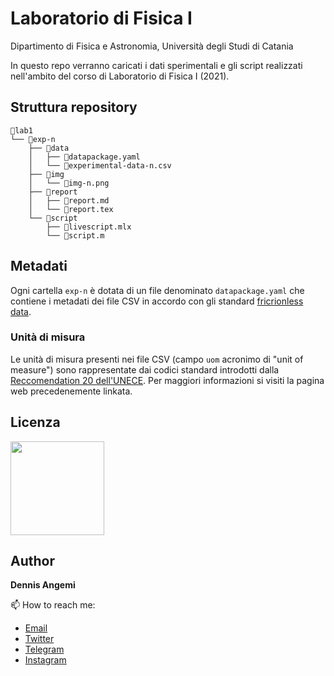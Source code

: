 # Laboratorio di Fisica I
Dipartimento di Fisica e Astronomia, Università degli Studi di Catania

In questo repo verranno caricati i dati sperimentali e gli script realizzati nell'ambito del corso di Laboratorio di Fisica I (2021).

## Struttura repository
```
📂lab1
└── 📂exp-n
    ├── 📂data
    │   ├── 📄datapackage.yaml
    │   └── 📄experimental-data-n.csv
    ├── 📂img
    │   └── 📄img-n.png
    ├── 📂report
    │   ├── 📄report.md
    │   └── 📄report.tex
    └── 📂script
        ├── 📄livescript.mlx
        └── 📄script.m
```

## Metadati
Ogni cartella `exp-n` è dotata di un file denominato `datapackage.yaml` che contiene i metadati dei file CSV in accordo con gli standard [fricrionless data](https://frictionlessdata.io/standards/#standards-toolkit).

### Unità di misura
Le unità di misura presenti nei file CSV (campo `uom` acronimo di "unit of measure") sono rappresentate dai codici standard introdotti dalla [Reccomendation 20 dell'UNECE](https://datahub.io/core/unece-units-of-measure). Per maggiori informazioni si visiti la pagina web precedenemente linkata.

## Licenza
<a href="https://creativecommons.org/licenses/by/4.0/"><img src="https://upload.wikimedia.org/wikipedia/commons/thumb/1/16/CC-BY_icon.svg/640px-CC-BY_icon.svg.png" width="150"/></a>

## Author
**Dennis Angemi**

📫 How to reach me:
  - [Email](mailto:dennisangemi@gmail.com)
  - [Twitter](https://twitter.com/dennisangemi)
  - [Telegram](https://t.me/dennisangemi)
  - [Instagram](http://instagram.com/dennisangemi)
